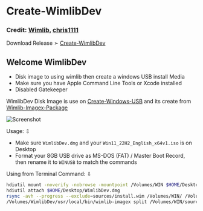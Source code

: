 # Create-WimlibDev
### Credit: [Wimlib](https://wimlib.net/), [chris1111](https://github.com/chris1111)
Download  Release ➢ [Create-WimlibDev](https://github.com/chris1111/Create-WimlibDev/releases/V1)
## Welcome WimlibDev
- Disk image to using wimlib then create a windows USB install Media
- Make sure you have Apple Command Line Tools or Xcode installed
- Disabled Gatekeeper

WimlibDev Disk Image is use on [Create-Windows-USB](https://github.com/chris1111/Create-Windows-USB) and its create from [Wimlib-Imagex-Package](https://github.com/chris1111/Wimlib-Imagex-Package)

![Screenshot](https://github.com/chris1111/Create-WimlibDev/assets/6248794/a89b5ade-adf1-4682-ba07-3e8d119eaff3)

Usage: ⇩
- Make sure `WimlibDev.dmg` and your `Win11_22H2_English_x64v1.iso` is on Desktop
- Format your 8GB USB drive as MS-DOS (FAT) / Master Boot Record, then rename it to `WINUSB` to match the commands

Using from Terminal Command: ⇩

```bash
hdiutil mount -noverify -nobrowse -mountpoint /Volumes/WIN $HOME/Desktop/Win11_22H2_English_x64v1.iso
hdiutil attach $HOME/Desktop/WimlibDev.dmg
rsync -avh --progress --exclude=sources/install.wim /Volumes/WIN/ /Volumes/WINUSB
/Volumes/WimlibDev/usr/local/bin/wimlib-imagex split /Volumes/WIN/sources/install.wim /Volumes/WINUSB/sources/install.swm 3500
```
